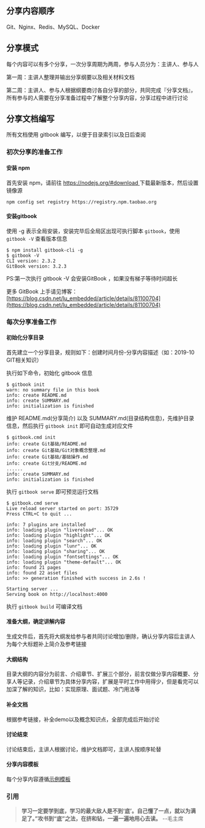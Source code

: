 ## 分享内容顺序

Git、Nginx、Redis、MySQL、Docker

## 分享模式

每个内容可以有多个分享，一次分享周期为两周，参与人员分为：主讲人、参与人

第一周：主讲人整理并输出分享纲要以及相关材料文档

第二周：主讲人、参与人根据纲要商讨各自分享的部分，共同完成『分享文档』，所有参与的人需要在分享准备过程中了解整个分享内容，分享过程中进行讨论

## 分享文档编写

所有文档使用 gitbook 编写，以便于目录索引以及日后查阅

### 初次分享的准备工作

#### 安装 npm

首先安装 npm，请前往 [https://nodejs.org/#download ](https://nodejs.org/#download ) 下载最新版本，然后设置镜像源

```shell
npm config set registry https://registry.npm.taobao.org
```

#### 安装gitbook

使用 -g 表示全局安装，安装完毕后全局区出现可执行脚本 `gitbook`，使用 `gitbook -V` 查看版本信息

```shell
$ npm install gitbook-cli -g
$ gitbook -V
CLI version: 2.3.2
GitBook version: 3.2.3
```

PS:第一次执行 gitbook -V 会安装GitBook ，如果没有梯子等待时间超长

更多 GitBook 上手请见博客：[https://blog.csdn.net/lu_embedded/article/details/81100704](https://blog.csdn.net/lu_embedded/article/details/81100704)

### 每次分享准备工作

#### 初始化分享目录

首先建立一个分享目录，规则如下：创建时间月份-分享内容描述（如：2019-10 GIT相关知识）

执行如下命令，初始化 gitbook 信息

```shell
$ gitbook init
warn: no summary file in this book
info: create README.md
info: create SUMMARY.md
info: initialization is finished
```

维护 README.md(分享简介) 以及 SUMMARY.md(目录结构信息)，先维护目录信息，然后执行 `gitbook init` 即可自动生成对应文件

```shell
$ gitbook.cmd init
info: create Git基础/README.md    
info: create Git基础/Git对象概念整理.md 
info: create Git基础/基础操作.md      
info: create Git分支/README.md    
......      
info: create SUMMARY.md         
info: initialization is finished
```

执行 `gitbook serve` 即可预览运行文档

```shell
$ gitbook.cmd serve                                
Live reload server started on port: 35729          
Press CTRL+C to quit ...                           
                                                   
info: 7 plugins are installed                      
info: loading plugin "livereload"... OK            
info: loading plugin "highlight"... OK             
info: loading plugin "search"... OK                
info: loading plugin "lunr"... OK                  
info: loading plugin "sharing"... OK               
info: loading plugin "fontsettings"... OK          
info: loading plugin "theme-default"... OK         
info: found 21 pages                               
info: found 22 asset files                         
info: >> generation finished with success in 2.6s !
                                                   
Starting server ...                                
Serving book on http://localhost:4000              
```

执行 `gitbook build` 可编译文档

#### 准备大纲，确定讲解内容

生成文件后，首先将大纲发给参与者共同讨论增加/删除，确认分享内容后主讲人为每个大标题补上简介及参考链接

#### 大纲结构

目录大纲的内容分为前言、介绍章节、扩展三个部分，前言仅做分享内容概要、分享人等记录，介绍章节为具体分享内容，扩展是平时工作中用得少，但是看完可以加深了解的知识，比如：实现原理、面试题、冷门用法等

#### 补全文档

根据参考链接，补全demo以及概念知识点，全部完成后开始讨论

#### 讨论结束

讨论结束后，主讲人根据讨论，维护文档即可，主讲人按顺序轮替

#### 分享内容模板

每个分享内容遵循[示例模板](分享内容模板.md)

### 引用

> **学习一定要学到底，学习的最大敌人是不到‘底’。自己懂了一点，就以为满足了。”攻书到“底”之法，在挤和钻，一遍一遍地用心去读。** --毛主席

